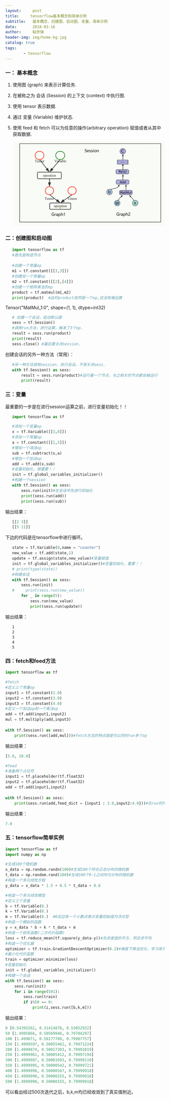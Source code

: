 ```yaml
---
layout:     post
title:     tensorflow基本概念和简单示例
subtitle:   基本概念、创建图、启动图、变量、简单示例
date:       2018-03-16
author:     粘世强
header-img: img/home-bg.jpg
catalog: true
tags:
        - tensorflow
---
```

### 一： 基本概念

1. 使用图 (graph) 来表示计算任务.

2. 在被称之为 会话 (Session) 的上下文 (context) 中执行图.

3. 使用 tensor 表示数据.

4. 通过 变量 (Variable) 维护状态.

5. 使用 feed 和 fetch 可以为任意的操作(arbitrary operation) 赋值或者从其中获取数据.

   ![](https://github.com/nianshiqiang/nianshiqiang.github.io/blob/master/contentimg/tensorflow%E7%BB%93%E6%9E%84%E5%9B%BE.png?raw=true)

### 二：创建图和启动图

```python
   import tensorflow as tf
   #首先是构造节点

   #创建一个常量op
   m1 = tf.constant([[3,3]])
   #创建另一个常量op
   m2 = tf.constant([[2],[4]])
   #创建一个矩阵乘法的op
   product = tf.matmul(m1,m2)
   print(product)  #此时product依然是一个op,还没有被运算
```

   Tensor("MatMul_1:0", shape=(1, 1), dtype=int32)

```python
   # 创建一个会话，启动默认图
   sess = tf.Session()
   #调用run方法，进行运算，触发了3个op.
   result = sess.run(product)
   print(result)
   sess.close() #最后要关闭session.
```

   创建会话的另外一种方法（常用）：

```python
   #另一种方法调用session，执行会话，不用关闭sess.
   with tf.Session() as sess:
       result = sess.run(product)#运行着一个节点，与之相关的节点都会被运行
       print(result)
```

### 三：变量

   最重要的一步是在进行session运算之前，进行变量初始化！！

```python
   import tensorflow as tf
```

```python
   #添加一个变量op
   x = tf.Variable([[3,8]])
   #添加一个常量op
   a = tf.constant([[1,5]])
   #增加一个减法op
   sub = tf.subtract(x,a)
   #增加一个加法op
   add = tf.add(x,sub)
   #变量初始化，很重要！！
   init = tf.global_variables_initializer()
   #构建一个session
   with tf.Session() as sess:
       sess.run(init)#在会话中先进行初始化
       print(sess.run(add))
       print(sess.run(sub))
```

   输出结果：

```python
   [[2 3]]
   [[5 11]]
```

   下边的代码是在tensorflow中进行循环。

```python
   state = tf.Variable(0,name = "counter")
   new_value = tf.add(state,1)
   update = tf.assign(state,new_value)#变量赋值
   init = tf.global_variables_initializer()#变量初始化，重要！！
   # print(type(state))
   #构建会话
   with tf.Session() as sess:
       sess.run(init)
   #     print(sess.run(new_value))
       for _ in range(5):
           sess.run(new_value)
           print(sess.run(update))
```

   输出结果：

```
   1
   2
   3
   4
   5
```

### 四：fetch和feed方法

```python
import tensorflow as tf
```

```python
#fetch
#定义三个常量op
input1 = tf.constant(2.0)
input2 = tf.constant(3.0)
input3 = tf.constant(4.0)
#定义一个加法op和一个乘法op
add = tf.add(input1,input2)
mul = tf.multiply(add,input3)

with tf.Session() as sess:
    print(sess.run([add,mul]))#fetch方法的特点就是可以同时run多个op
```

输出结果：

```python
[5.0, 20.0]
```

```python
#feed
#准备两个占位符
input1 = tf.placeholder(tf.float32)
input2 = tf.placeholder(tf.float32)
add = tf.add(input1,input2)

with tf.Session() as sess:
    print(sess.run(add,feed_dict = {input1 : 3.0,input2:4.0}))#在run时传入参数,以字典的形式传入参数
```

输出结果：

```python
7.0
```

### 五：tensorflow简单实例

```python
import tensorflow as tf
import numpy as np
```

```python
#生成100个随机数
x_data = np.random.randn(100)#生成100个符合正态分布的随机数
t_data = np.random.rand(100)#生成100个0-1之间均匀分布的随机数
#构造一个多元线性方程
y_data = x_data * 1.5 + 0.5 * t_data + 0.8
```

```python
#构造一个多元线性模型
#定义三个变量
b = tf.Variable(0.)
k = tf.Variable(0.)
m = tf.Variable(0.)  #0后边有一个小数点表示变量初始值为浮点型
#构造一个模拟的函数
y = x_data * b + k * t_data + m
#构造一个损失函数(二次代价函数)
loss = tf.reduce_mean(tf.square(y_data-y))#先求差值的平方，然后求平均
#构造一个优化器
optimizer = tf.train.GradientDescentOptimizer(0.2)#梯度下降法优化，学习率为0.2
#最小化代价函数
train = optimizer.minimize(loss)
#变量初始化
init = tf.global_variables_initializer()
#构建一个会话
with tf.Session() as sess:
    sess.run(init)
    for i in range(501):
        sess.run(train)
        if i%50 == 0:
            print(i,sess.run([b,k,m]))

```

输出结果：

```python
0 [0.54393262, 0.31414878, 0.53052932]
50 [1.4995866, 0.50569946, 0.79704297]
100 [1.499871, 0.50177789, 0.79907757]
150 [1.4999597, 0.50055462, 0.79971224]
200 [1.4999874, 0.50017303, 0.79991019]
250 [1.4999961, 0.50005412, 0.79997194]
300 [1.4999987, 0.50001693, 0.79999119]
350 [1.4999995, 0.50000542, 0.79999721]
400 [1.4999998, 0.50000167, 0.79999918]
450 [1.4999998, 0.50000155, 0.79999918]
500 [1.4999998, 0.50000155, 0.79999918]
```

可以看出经过500次迭代之后，b,k,m均已经收敛到了真实值附近。